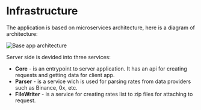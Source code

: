 # Infrastructure

The application is based on microservices architecture, here is a diagram of architecture:

![Base app architecture](http://dl3.joxi.net/drive/2019/03/03/0027/0112/1814640/40/225e1f65e8.jpg)

Server side is devided into three services:
- **Core** - is an entrypoint to server application. It has an api for creating requests and getting data for client app.
- **Parser** - is a service wich is used for parsing rates from data providers such as Binance, 0x, etc.
- **FileWriter** - is a service for creating rates list to zip files for attaching to request.
